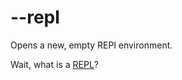 # --repl

Opens a new, empty REPl environment.

Wait, what is a [REPL](https://en.wikipedia.org/wiki/Read%E2%80%93eval%E2%80%93print_loop)?
